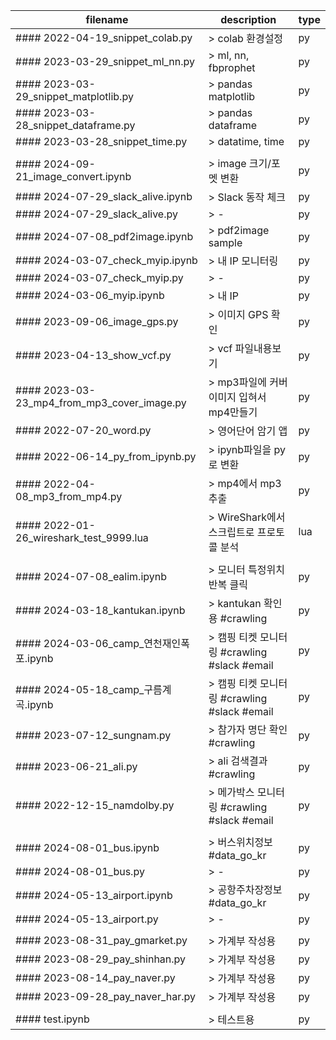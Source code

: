
|filename|description|type|
|------|---|---|
|#### 2022-04-19_snippet_colab.py|> colab 환경설정|py|
|#### 2023-03-29_snippet_ml_nn.py|> ml, nn, fbprophet|py|
|#### 2023-03-29_snippet_matplotlib.py|> pandas matplotlib|py|
|#### 2023-03-28_snippet_dataframe.py|> pandas dataframe|py|
|#### 2023-03-28_snippet_time.py|> datatime, time|py|
||||
|#### 2024-09-21_image_convert.ipynb|> image 크기/포멧 변환|py|
|#### 2024-07-29_slack_alive.ipynb|> Slack 동작 체크|py|
|#### 2024-07-29_slack_alive.py|> -|py|
|#### 2024-07-08_pdf2image.ipynb|> pdf2image sample|py|
|#### 2024-03-07_check_myip.ipynb|> 내 IP 모니터링|py|
|#### 2024-03-07_check_myip.py|> -|py|
|#### 2024-03-06_myip.ipynb|> 내 IP|py|
|#### 2023-09-06_image_gps.py|> 이미지 GPS 확인|py|
|#### 2023-04-13_show_vcf.py|> vcf 파일내용보기|py|
|#### 2023-03-23_mp4_from_mp3_cover_image.py|> mp3파일에 커버이미지 입혀서 mp4만들기|py|
|#### 2022-07-20_word.py|> 영어단어 암기 앱|py|
|#### 2022-06-14_py_from_ipynb.py|> ipynb파일을 py로 변환|py|
|#### 2022-04-08_mp3_from_mp4.py|> mp4에서 mp3추출|py|
|#### 2022-01-26_wireshark_test_9999.lua|> WireShark에서 스크립트로 프로토콜 분석|lua|
||||
|#### 2024-07-08_ealim.ipynb|> 모니터 특정위치 반복 클릭|py|
|#### 2024-03-18_kantukan.ipynb|> kantukan 확인용 #crawling|py|
|#### 2024-03-06_camp_연천재인폭포.ipynb|> 캠핑 티켓 모니터링 #crawling #slack #email|py|
|#### 2024-05-18_camp_구름계곡.ipynb|> 캠핑 티켓 모니터링 #crawling #slack #email|py|
|#### 2023-07-12_sungnam.py|> 참가자 명단 확인 #crawling|py|
|#### 2023-06-21_ali.py|> ali 검색결과 #crawling|py|
|#### 2022-12-15_namdolby.py|> 메가박스 모니터링 #crawling #slack #email|py|
||||
|#### 2024-08-01_bus.ipynb|> 버스위치정보 #data_go_kr|py|
|#### 2024-08-01_bus.py|> -|py|
|#### 2024-05-13_airport.ipynb|> 공항주차장정보 #data_go_kr|py|
|#### 2024-05-13_airport.py|> -|py|
||||
|#### 2023-08-31_pay_gmarket.py|> 가계부 작성용|py|
|#### 2023-08-29_pay_shinhan.py|> 가계부 작성용|py|
|#### 2023-08-14_pay_naver.py|> 가계부 작성용|py|
|#### 2023-09-28_pay_naver_har.py|> 가계부 작성용|py|
||||
|#### test.ipynb|> 테스트용|py|
